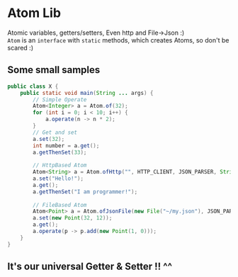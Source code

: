 # Atom Lib
Atomic variables, getters/setters, Even http and File->Json :)<br>
`Atom` is an `interface` with `static` methods, which creates Atoms, so don't be scared :)

## Some small samples
```java
public class X {
    public static void main(String ... args) {
        // Simple Operate
        Atom<Integer> a = Atom.of(32);
        for (int i = 0; i < 10; i++) {
            a.operate(n -> n * 2);
        }
        // Get and set
        a.set(32);
        int number = a.get();
        a.getThenSet(33);
        
        // HttpBased Atom
        Atom<String> a = Atom.ofHttp("", HTTP_CLIENT, JSON_PARSER, String.class);
        a.set("Hello!");
        a.get();
        a.getThenSet("I am programmer!");
        
        // FileBased Atom
        Atom<Point> a = Atom.ofJsonFile(new File("~/my.json"), JSON_PARSER, Point.class);
        a.set(new Point(32, 12));
        a.get();
        a.operate(p -> p.add(new Point(1, 0)));
    }
}
```

## It's our universal Getter & Setter !! ^^
